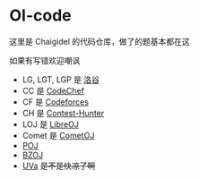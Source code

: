 # OI-code

这里是 Chaigidel 的代码仓库，做了的题基本都在这

如果有写错欢迎嘲讽

- LG, LGT, LGP 是 [洛谷](https://www.luogu.org/)
- CC 是 [CodeChef](http://www.codechef.com/)
- CF 是 [Codeforces](https://codeforces.com/)
- CH 是 [Contest-Hunter](http://contest-hunter.org:83)
- LOJ 是 [LibreOJ](https://loj.ac/)
- Comet 是 [CometOJ](https://cometoj.com/)
- [POJ](http://poj.org/)
- [BZOJ](https://www.lydsy.com/)
- [UVa](https://uva.onlinejudge.org/) ~~是不是快凉了啊~~